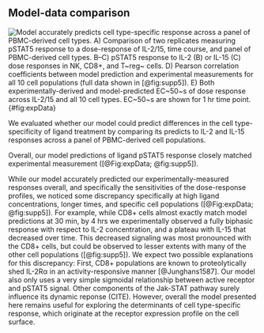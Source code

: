 ## Model-data comparison

![**Model accurately predicts cell type-specific response across a panel of PBMC-derived cell types.** A) Comparison of two replicates measuring pSTAT5 response to a dose-response of IL-2/15, time course, and panel of PBMC-derived cell types. B–C) pSTAT5 response to IL-2 (B) or IL-15 (C) dose responses in NK, CD8+, and T~reg~ cells. D) Pearson correlation coefficients between model prediction and experimental measurements for all 10 cell populations (full data shown in [@fig:supp5]). E) Both experimentally-derived and model-predicted EC~50~s of dose response across IL-2/15 and all 10 cell types. EC~50~s are shown for 1 hr time point.](./Figures/figure4.svg){#fig:expData}

We evaluated whether our model could predict differences in the cell type-specificity of ligand treatment by comparing its predicts to IL-2 and IL-15 responses across a panel of PBMC-derived cell populations.



Overall, our model predictions of ligand pSTAT5 response closely matched experimental measurement ([@Fig:expData; @fig:supp5]). 




While our model accurately predicted our experimentally-measured responses overall, and specifically the sensitivities of the dose-response profiles, we noticed some discrepancy specifically at high ligand concentrations, longer times, and specific cell populations ([@Fig:expData; @fig:supp5]). For example, while CD8+ cells almost exactly match model predictions at 30 min, by 4 hrs we experimentally observed a fully biphasic response with respect to IL-2 concentration, and a plateau with IL-15 that decreased over time. This decreased signaling was most pronounced with the CD8+ cells, but could be observed to lesser extents with many of the other cell populations ([@fig:supp5]). We expect two possible explanations for this discrepancy: First, CD8+ populations are known to proteolytically shed IL-2Rα in an activity-responsive manner [@Junghans1587]. Our model also only uses a very simple sigmoidal relationship between active receptor and pSTAT5 signal. Other components of the Jak-STAT pathway surely influence its dynamic reponse (CITE). However, overall the model presented here remains useful for exploring the determinants of cell type-specific response, which originate at the receptor expression profile on the cell surface.

<!-- TODO: We could discuss the parameters of the sigmoidal fit, because it possibly suggests variation in Jak-STAT properties. -->
